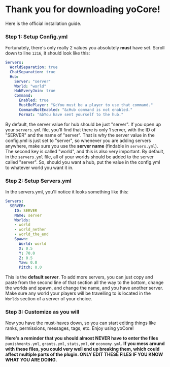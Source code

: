 # Thank you for downloading yoCore!
Here is the official installation guide.

### Step 1: Setup Config.yml
Fortunately, there's only really 2 values you absolutely **must** have set. Scroll down to line `1216`, it should look like this:

```yaml
Servers:
  WorldSeparation: true
  ChatSeparation: true
  Hub:
    Server: "server"
    World: "world"
    HubEveryJoin: true
    Command:
      Enabled: true
      MustBePlayer: "&cYou must be a player to use that command."
      CommandNotEnabled: "&cHub command is not enabled."
      Format: "&bYou have sent yourself to the hub."
```

By default, the server value for hub should be just "server". If you open up your `servers.yml` file, you'll find that there is only 1 server,
with the ID of "SERVER" and the name of "server". That is why the server value in the config.yml is just set to "server", so whenever you are adding servers anywhere,
make sure you use the **server name** (findable in `servers.yml`). The second key is called "world", and this is also very important. By default, in the `servers.yml`
file, all of your worlds should be added to the server called "server". So, should you want a hub, put the value in the config.yml to whatever world you want it in.

### Step 2: Setup Servers.yml
In the servers.yml, you'll notice it looks something like this:

```yaml
Servers:
  SERVER:
    ID: SERVER
    Name: server
    Worlds:
    - world
    - world_nether
    - world_the_end
    Spawn:
      World: world
      X: 0.5
      Y: 70.0
      Z: 0.5
      Yaw: 0.0
      Pitch: 0.0
```

This is the **default server**. To add more servers, you can just copy and paste from the second line of that section all the way to the bottom, change the worlds and
spawn, and change the name, and you have another server. Make sure any world your players will be travelling to is located in the `Worlds` section of a server of your
choice.

### Step 3: Customize as you will
Now you have the must-haves down, so you can start editing things like ranks, permissions, messages, tags, etc. Enjoy using yoCore!

**Here's a reminder that you should almost NEVER have to enter the files** `punishments.yml`, `grants.yml`, `stats,yml`, **or** `economy.yml`. **If you mess around
with these files, you could very well end up breaking them, which could affect multiple parts of the plugin. ONLY EDIT THESE FILES IF YOU KNOW WHAT YOU ARE DOING.**
